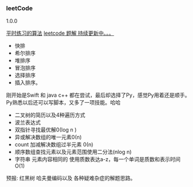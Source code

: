### leetCode
1.0.0

[平时练习的算法](https://github.com/ifgyong/leetCode/blob/master/leetcodePython3/class/blog/sort.MD)
[leetcode 题解 持续更新中。。。](https://github.com/ifgyong/leetCode/wiki)
- 快排
- 希尔排序
- 堆排序
- 冒泡排序
- 选择排序
- 插入排序。


刚开始是Swift 和 java c++ 都在尝试，最后却选择了Py，感觉Py用着还是顺手。
Py熟悉以后还可以写脚本，又多了一项技能。哈哈
- 二叉树的简历以及4种遍历方式
- 波兰表达式
- 双指针寻找最优解0(log n )
- 异或解决数组的唯一元素0(n)
- count 加减解决数组过半元素 0(n)
- 顺序数组查找元素以及元素范围使用二分法(nlog n)
- 字符串 元素内容相同的 使用质数表达a-z，每一个单词是质数和表示时间 O(1)

预报: 红黑树 哈夫曼编码以及 各种疑难杂症的解题思路。
